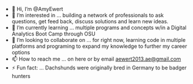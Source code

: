 - 👋 Hi, I’m @AmyEwert
- 👀 I’m interested in ... building a network of professionals to ask questions, get feed back, discuss solutions and learn new ideas. 
- 🌱 I’m currently learning ... multiple programs and concepts w/in a Digital Analytics Boot Camp through OSU
- 💞️ I’m looking to collaborate on ... for right now, learning code in multiple platforms and programing to expand my knowledge to further my career options
- 📫 How to reach me ... on here or by email aewert2013.ae@gmail.com
- ⚡ Fun fact: ... Dachshunds were originally bred in Germany to be badger hunters

<!---
AmyEwert/AmyEwert is a ✨ special ✨ repository because its `README.md` (this file) appears on your GitHub profile.
You can click the Preview link to take a look at your changes.
--->
